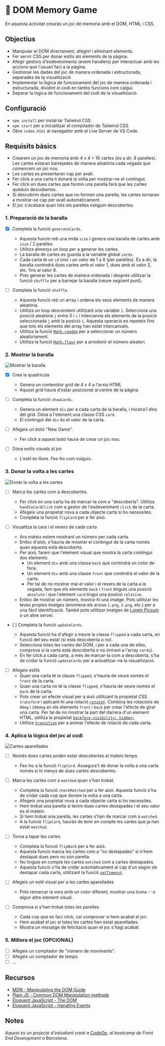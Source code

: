 # 🧠 DOM Memory Game

En aquesta activitat crearàs un joc de memoria amb el DOM, HTML i CSS.

## Objectius

- Manipular el DOM directament, afegint i eliminant elements.
- Fer servir CSS per donar estils als elements de la pàgina.
- Afegir gestors d'esdeveniments (event handlers) per interactuar amb les accions que l'usuari faci a la pàgina.
- Gestionar les dades del joc de manera ordenada i estructurada, separades de la visualització
- Implementar la lògica de funcionament del joc de manera ordenada i estructurada, dividint el codi en tantes funcions com calgui.
- Separar la lògica de funcionament del codi de la visualització.

## Configuració

- `npm install` per instal·lar Tailwind CSS.
- `npm start` per a inicialitzar el compilador de Tailwind CSS.
- Obre `index.html` al navegador amb el Live Server de VS Code.

## Requisits bàsics

- Crearem un joc de memoria amb 4 x 4 = 16 cartes (és a dir, 8 parelles).
  Les cartes estaran barrejades de manera aleatòria cada vegada que comencem un joc nou.
- Les cartes es presentaran cap per avall.
- Fer click a una carta li donarà la volta per mostrar-ne el contingut.
- Fer click en dues cartes que formin una parella farà que les cartes queduin descobertes.
- Si descobrim dues cartes que no formen una parella, les cartes tornaran a mostrar-se cap per avall automàticament.
- El joc s'acabarà quan tots els parelles estiguin descobertes.

### 1. Preparació de la baralla

- [x] Completa la funció `generateCards`.

  - Aquesta funció reb una mida `size` i genera una baralla de cartes amb `size` / 2 parelles.
  - Utilitza almenys un loop per a generar les cartes.
  - La baralla de cartes es guarda a la variable global `cards`.
  - Cada carta té un `id` únic i un valor de 1 a 8 (per parelles). És a dir, la baralla contindrà dues cartes amb el valor 1, dues amb el valor 2, etc. fins al valor 8.
  - Pots generar les cartes de manera ordenada i després utilitzar la funció `shuffle` per a barrejar la baralla (veure següent punt).

- [ ] Completa la funció `shuffle`.

  - Aquesta funció reb un array i ordena els seus elements de manera aleatòria.
  - Utilitza un loop descendent utilitzant una variable `i`. Selecciona una posició aleatòria `j` entre 0 i `i` i intercanvia els elements de la posició seleccionada `j` amb la posició `i`. Aquesta operació es repeteix fins que tots els elements del array han estat intercanvats.
  - Utilitza la funció [`Math.random`](https://developer.mozilla.org/en-US/docs/Web/JavaScript/Reference/Global_Objects/Math/random) per a seleccionar un número aleatòriament.
  - Utilitza la funció [`Math.floor`](https://developer.mozilla.org/en-US/docs/Web/JavaScript/Reference/Global_Objects/Math/floor) per a arrodonir el número aleatori.

### 2. Mostrar la baralla

![Mostrar la baralla](img/img1.png)

- [x] Crea la quadrícula

  - Genera un contenidor grid de 4 x 4 a l'arxiu HTML
  - Aquest grid haurà d'estar posicionat al centre de la pàgina

- [ ] Completa la funció `showCards`.

  - Genera un element `div` per a cada carta de la baralla, i mostra'l dins del grid. Dóna a l'element una classe CSS `card`.
  - El contingut del `div` és el valor de la carta.

- [ ] Afegeix un botó "New Game".

  - Fer click a aquest botó haurà de crear un joc nou.

- [ ] Dóna estils visuals al joc
  - L'estil és lliure. Fes-ho com vulguis.

### 3. Donar la volta a les cartes

![Donar la volta a les cartes](img/img2.png)

- [ ] Marca les cartes com a descobertes.

  - Fer click en una carta ha de marcar-la com a "descoberta". Utilitza `handleCardClick` com a gestor de l'esdeveniment `click` de la carta.
  - Afegeix una propietat nova a cada objecte carta si ho necessites.
  - Completa la funció `flipCard` per a fer això.

- [ ] Visualitza la cara i el revers de cada carta

  - Ara mateix estem mostrant un número per cada carta.
  - Enlloc d'això, s'hauria de mostrar el contingut de la carta només quan aquesta està descoberta.
  - Per això, farem que l'element visual que mostra la carta contingui dos elements:
    - Un element `div` amb una classe `back` que contindrà un color de fons.
    - Un element `div` amb una classe `front` que contindrà el valor de la carta.
    - Per tal de no mostrar mai el valor i el revers de la carta a la vegada, fem que els elements `back` i `front` tinguin una posició `absolute` i que l'element `card` tingui una posició `relative`.
  - Enlloc de mostrar un número, mostra-hi una imatge. Pots utilitzar les teves propies imatges (anomena els arxius `1.png`, `2.png`, etc.) per a una fàcil identificació. També pots utilitzar imatges de [Lorem Picsum](https://picsum.photos/) o un altre servei.

- [ ] Completa la funció `updateCards`.

  - Aquesta funció ha d'afegir o treure la classe `flipped` a cada carta, en funció del seu estat (si està descoberta o no).
  - Selecciona totes les cartes del DOM, i per a cada una de elles, comprova si la carta està descoberta o no (mirant a l'array `cards`).
  - En fer click a cada carta, a més de marcar-la com a descoberta, s'ha de cridar la funció `updateCards` per a actualitzar-ne la visualització.

- [ ] Afegeix estils
  - Quan una carta té la classe `flipped`, s'hauria de veure només el `front` de la carta.
  - Quan una carta no té la classe `flipped`, s'hauria de veure només el `back` de la carta.
  - Pots crear un efecte visual per a això utilitzant la propietat CSS `transform` i aplicant-hi una rotació [`rotateY`](https://developer.mozilla.org/en-US/docs/Web/CSS/transform-function/rotateY). Combina les rotacions de `0deg` i `180deg` en els elements `front` i `back` per crear l'efecte de girar una carta. Per tal de no mostrar la part del darrera d'un element HTML, utilitza la propietat [`backface-visibility: hidden;`](https://developer.mozilla.org/en-US/docs/Web/CSS/backface-visibility)
  - Utilitza [`transition`](https://developer.mozilla.org/en-US/docs/Web/CSS/CSS_Transitions/Using_CSS_transitions) per a animar l'efecte de rotació de cada carta.

### 4. Aplica la lògica del joc al codi

![Cartes aparellades](img/img3.png)

- [ ] Només dues cartes poden estar descobertes al mateix temps.

  - Fes-ho a la funció `flipCard`. Assegura't de donar la volta a una carta només si hi menys de dues cartes descobertes.

- [ ] Marca les cartes com a `matched` quan s'han trobat.

  - Completa la funció `checkMatched` per a fer això. Aquesta funció s'ha de cridar cada cop que donem la volta a una carta.
  - Afegeix una propietat nova a cada objecte carta si ho necessites.
  - Hem trobat una parella si tenim dues cartes destapades i el seu valor es el mateix.
  - Si hem trobat una parella, les cartes s'han de marcar com a `matched`.
  - A la funció `flipCard`, hauràs de tenir en compte les cartes que ja han estat `matched`.

- [ ] Torna a tapar les cartes

  - Completa la funció `flipBack` per a fer això.
  - Aquesta funció marca les cartes com a "no destapades" si n'hem destapat dues pero no són parella.
  - No tinguis en compte les cartes `matched` com a cartes destapades.
  - Aquesta funció s'ha de cridar automàticament al cap d'un segon de destapar cada carta, utilitzant la funció [`setTimeout`](https://developer.mozilla.org/en-US/docs/Web/API/setTimeout).

- [ ] Afegeix un estil visual per a les cartes aparellades

  - Pots remarcar la vora amb un color diferent, mostrar una icona ✅ o algun altre element visual.

- [ ] Comprova si s'han trobat totes les parelles

  - Cada cop que es faci click, cal comprovar si hem acabat el joc.
  - Hem acabat el joc si totes les cartes han estat aparellades.
  - Mostra un missatge de felicitació quan el joc s'hagi acabat.

### 5. Millora el joc (OPCIONAL)

- [ ] Afegeix un comptador de "número de moviments".
- [ ] Afegeix un comptador de temps.
- [ ] ...

## Recursos

- [MDN - Manipulating the DOM Guide](https://developer.mozilla.org/en-US/docs/Learn/JavaScript/Client-side_web_APIs/Manipulating_documents)
- [Plain JS - Common DOM Manipulation methods](https://plainjs.com/javascript/manipulation/)
- [Eloquent JavaScript - The DOM](https://eloquentjavascript.net/14_dom.html)
- [Eloquent JavaScript - Handling Events](https://eloquentjavascript.net/15_event.html)

## Notes

_Aquest és un projecte d'estudiant creat a [CodeOp](http://CodeOp.tech), al bootcamp de Front End Development a Barcelona._
